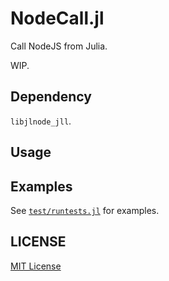 # NodeCall.jl

Call NodeJS from Julia.

WIP.

## Dependency

`libjlnode_jll`.

## Usage

## Examples
See [`test/runtests.jl`](./test/runtests.jl) for examples.


## LICENSE

[MIT License](./LICENSE.md)
